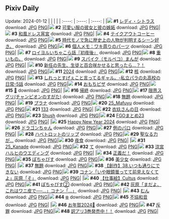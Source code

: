 ## Pixiv Daily
Update: 2024-01-12
|      |      |      |
| :----: | :----: | :----: |
|![](https://pixiv.microyu.workers.dev/c/240x480/img-master/img/2024/01/10/00/00/25/115037606_p0_master1200.jpg) **#1** [レディ・シトラス](https://www.pixiv.net/artworks/115037606) download: [JPG](https://pixiv.microyu.workers.dev/img-original/img/2024/01/10/00/00/25/115037606_p0.jpg) [PNG](https://pixiv.microyu.workers.dev/img-original/img/2024/01/10/00/00/25/115037606_p0.png)|![](https://pixiv.microyu.workers.dev/c/240x480/img-master/img/2024/01/10/12/00/35/115047716_p0_master1200.jpg) **#2** [可愛い服の彼女と彼の嫉妬](https://www.pixiv.net/artworks/115047716) download: [JPG](https://pixiv.microyu.workers.dev/img-original/img/2024/01/10/12/00/35/115047716_p0.jpg) [PNG](https://pixiv.microyu.workers.dev/img-original/img/2024/01/10/12/00/35/115047716_p0.png)|![](https://pixiv.microyu.workers.dev/c/240x480/img-master/img/2024/01/10/00/00/26/115037609_p0_master1200.jpg) **#3** [和風ドレス宵宮](https://www.pixiv.net/artworks/115037609) download: [JPG](https://pixiv.microyu.workers.dev/img-original/img/2024/01/10/00/00/26/115037609_p0.jpg) [PNG](https://pixiv.microyu.workers.dev/img-original/img/2024/01/10/00/00/26/115037609_p0.png)|
|![](https://pixiv.microyu.workers.dev/c/240x480/img-master/img/2024/01/10/20/30/04/115056816_p0_master1200.jpg) **#4** [テイクアウトコーヒー](https://www.pixiv.net/artworks/115056816) download: [JPG](https://pixiv.microyu.workers.dev/img-original/img/2024/01/10/20/30/04/115056816_p0.jpg) [PNG](https://pixiv.microyu.workers.dev/img-original/img/2024/01/10/20/30/04/115056816_p0.png)|![](https://pixiv.microyu.workers.dev/c/240x480/img-master/img/2024/01/10/08/34/29/115045205_p0_master1200.jpg) **#5** [時代モノで急に歴史上の人物が判明するシーン好き。](https://www.pixiv.net/artworks/115045205) download: [JPG](https://pixiv.microyu.workers.dev/img-original/img/2024/01/10/08/34/29/115045205_p0.jpg) [PNG](https://pixiv.microyu.workers.dev/img-original/img/2024/01/10/08/34/29/115045205_p0.png)|![](https://pixiv.microyu.workers.dev/c/240x480/img-master/img/2024/01/11/06/00/05/115069142_p0_master1200.jpg) **#6** [個人メモ：ワキ周りのパーツ](https://www.pixiv.net/artworks/115069142) download: [JPG](https://pixiv.microyu.workers.dev/img-original/img/2024/01/11/06/00/05/115069142_p0.jpg) [PNG](https://pixiv.microyu.workers.dev/img-original/img/2024/01/11/06/00/05/115069142_p0.png)|
|![](https://pixiv.microyu.workers.dev/c/240x480/img-master/img/2024/01/10/01/39/48/115040429_p0_master1200.jpg) **#7** [ロイヨルいちゃこら話『初夜後』](https://www.pixiv.net/artworks/115040429) download: [JPG](https://pixiv.microyu.workers.dev/img-original/img/2024/01/10/01/39/48/115040429_p0.jpg) [PNG](https://pixiv.microyu.workers.dev/img-original/img/2024/01/10/01/39/48/115040429_p0.png)|![](https://pixiv.microyu.workers.dev/c/240x480/img-master/img/2024/01/10/00/25/39/115038631_p0_master1200.jpg) **#8** [重いもの。](https://www.pixiv.net/artworks/115038631) download: [JPG](https://pixiv.microyu.workers.dev/img-original/img/2024/01/10/00/25/39/115038631_p0.jpg) [PNG](https://pixiv.microyu.workers.dev/img-original/img/2024/01/10/00/25/39/115038631_p0.png)|![](https://pixiv.microyu.workers.dev/c/240x480/img-master/img/2024/01/11/18/08/34/115079133_p0_master1200.jpg) **#9** [スパイク（モルペコ）まんが](https://www.pixiv.net/artworks/115079133) download: [JPG](https://pixiv.microyu.workers.dev/img-original/img/2024/01/11/18/08/34/115079133_p0.jpg) [PNG](https://pixiv.microyu.workers.dev/img-original/img/2024/01/11/18/08/34/115079133_p0.png)|
|![](https://pixiv.microyu.workers.dev/c/240x480/img-master/img/2024/01/11/18/15/38/115079290_p0_master1200.jpg) **#10** [新任の先生、生徒と百合咲かせると思ったら…？！](https://www.pixiv.net/artworks/115079290) download: [JPG](https://pixiv.microyu.workers.dev/img-original/img/2024/01/11/18/15/38/115079290_p0.jpg) [PNG](https://pixiv.microyu.workers.dev/img-original/img/2024/01/11/18/15/38/115079290_p0.png)|![](https://pixiv.microyu.workers.dev/c/240x480/img-master/img/2024/01/10/02/30/01/115041285_p0_master1200.jpg) **#11** [2024](https://www.pixiv.net/artworks/115041285) download: [JPG](https://pixiv.microyu.workers.dev/img-original/img/2024/01/10/02/30/01/115041285_p0.jpg) [PNG](https://pixiv.microyu.workers.dev/img-original/img/2024/01/10/02/30/01/115041285_p0.png)|![](https://pixiv.microyu.workers.dev/c/240x480/img-master/img/2024/01/11/00/01/43/115063635_p0_master1200.jpg) **#12** [核](https://www.pixiv.net/artworks/115063635) download: [JPG](https://pixiv.microyu.workers.dev/img-original/img/2024/01/11/00/01/43/115063635_p0.jpg) [PNG](https://pixiv.microyu.workers.dev/img-original/img/2024/01/11/00/01/43/115063635_p0.png)|
|![](https://pixiv.microyu.workers.dev/c/240x480/img-master/img/2024/01/11/00/00/05/115063390_p0_master1200.jpg) **#13** [しれっとすげぇこと言ってるギャル。-私立パラの丸高校の日常-5話](https://www.pixiv.net/artworks/115063390) download: [JPG](https://pixiv.microyu.workers.dev/img-original/img/2024/01/11/00/00/05/115063390_p0.jpg) [PNG](https://pixiv.microyu.workers.dev/img-original/img/2024/01/11/00/00/05/115063390_p0.png)|![](https://pixiv.microyu.workers.dev/c/240x480/img-master/img/2024/01/11/20/30/00/115082412_p0_master1200.jpg) **#14** [おもちピザ](https://www.pixiv.net/artworks/115082412) download: [JPG](https://pixiv.microyu.workers.dev/img-original/img/2024/01/11/20/30/00/115082412_p0.jpg) [PNG](https://pixiv.microyu.workers.dev/img-original/img/2024/01/11/20/30/00/115082412_p0.png)|![](https://pixiv.microyu.workers.dev/c/240x480/img-master/img/2024/01/10/00/04/36/115037962_p0_master1200.jpg) **#15** [🍎](https://www.pixiv.net/artworks/115037962) download: [JPG](https://pixiv.microyu.workers.dev/img-original/img/2024/01/10/00/04/36/115037962_p0.jpg) [PNG](https://pixiv.microyu.workers.dev/img-original/img/2024/01/10/00/04/36/115037962_p0.png)|
|![](https://pixiv.microyu.workers.dev/c/240x480/img-master/img/2024/01/11/17/09/30/115077910_p0_master1200.jpg) **#16** [帰終](https://www.pixiv.net/artworks/115077910) download: [JPG](https://pixiv.microyu.workers.dev/img-original/img/2024/01/11/17/09/30/115077910_p0.jpg) [PNG](https://pixiv.microyu.workers.dev/img-original/img/2024/01/11/17/09/30/115077910_p0.png)|![](https://pixiv.microyu.workers.dev/c/240x480/img-master/img/2024/01/10/17/27/07/115052485_p0_master1200.jpg) **#17** [限界スグリ(チャンピオンのすがた)](https://www.pixiv.net/artworks/115052485) download: [JPG](https://pixiv.microyu.workers.dev/img-original/img/2024/01/10/17/27/07/115052485_p0.jpg) [PNG](https://pixiv.microyu.workers.dev/img-original/img/2024/01/10/17/27/07/115052485_p0.png)|![](https://pixiv.microyu.workers.dev/c/240x480/img-master/img/2024/01/11/21/30/29/115084171_p0_master1200.jpg) **#18** [無題](https://www.pixiv.net/artworks/115084171) download: [JPG](https://pixiv.microyu.workers.dev/img-original/img/2024/01/11/21/30/29/115084171_p0.jpg) [PNG](https://pixiv.microyu.workers.dev/img-original/img/2024/01/11/21/30/29/115084171_p0.png)|
|![](https://pixiv.microyu.workers.dev/c/240x480/img-master/img/2024/01/11/00/03/25/115063738_p0_master1200.jpg) **#19** [プラナ](https://www.pixiv.net/artworks/115063738) download: [JPG](https://pixiv.microyu.workers.dev/img-original/img/2024/01/11/00/03/25/115063738_p0.jpg) [PNG](https://pixiv.microyu.workers.dev/img-original/img/2024/01/11/00/03/25/115063738_p0.png)|![](https://pixiv.microyu.workers.dev/c/240x480/img-master/img/2024/01/10/18/00/04/115053127_p0_master1200.jpg) **#20** [25_Mafuyu](https://www.pixiv.net/artworks/115053127) download: [JPG](https://pixiv.microyu.workers.dev/img-original/img/2024/01/10/18/00/04/115053127_p0.jpg) [PNG](https://pixiv.microyu.workers.dev/img-original/img/2024/01/10/18/00/04/115053127_p0.png)|![](https://pixiv.microyu.workers.dev/c/240x480/img-master/img/2024/01/10/13/19/56/115048823_p0_master1200.jpg) **#21** [133](https://www.pixiv.net/artworks/115048823) download: [JPG](https://pixiv.microyu.workers.dev/img-original/img/2024/01/10/13/19/56/115048823_p0.jpg) [PNG](https://pixiv.microyu.workers.dev/img-original/img/2024/01/10/13/19/56/115048823_p0.png)|
|![](https://pixiv.microyu.workers.dev/c/240x480/img-master/img/2024/01/10/00/15/15/115038323_p0_master1200.jpg) **#22** [衣玖さんの日](https://www.pixiv.net/artworks/115038323) download: [JPG](https://pixiv.microyu.workers.dev/img-original/img/2024/01/10/00/15/15/115038323_p0.jpg) [PNG](https://pixiv.microyu.workers.dev/img-original/img/2024/01/10/00/15/15/115038323_p0.png)|![](https://pixiv.microyu.workers.dev/c/240x480/img-master/img/2024/01/10/15/04/19/115050225_p0_master1200.jpg) **#23** [Shush](https://www.pixiv.net/artworks/115050225) download: [JPG](https://pixiv.microyu.workers.dev/img-original/img/2024/01/10/15/04/19/115050225_p0.jpg) [PNG](https://pixiv.microyu.workers.dev/img-original/img/2024/01/10/15/04/19/115050225_p0.png)|![](https://pixiv.microyu.workers.dev/c/240x480/img-master/img/2024/01/11/00/17/22/115064203_p0_master1200.jpg) **#24** [FGOまとめ23](https://www.pixiv.net/artworks/115064203) download: [JPG](https://pixiv.microyu.workers.dev/img-original/img/2024/01/11/00/17/22/115064203_p0.jpg) [PNG](https://pixiv.microyu.workers.dev/img-original/img/2024/01/11/00/17/22/115064203_p0.png)|
|![](https://pixiv.microyu.workers.dev/c/240x480/img-master/img/2024/01/10/17/37/48/115052711_p0_master1200.jpg) **#25** [Happy New Year 2024](https://www.pixiv.net/artworks/115052711) download: [JPG](https://pixiv.microyu.workers.dev/img-original/img/2024/01/10/17/37/48/115052711_p0.jpg) [PNG](https://pixiv.microyu.workers.dev/img-original/img/2024/01/10/17/37/48/115052711_p0.png)|![](https://pixiv.microyu.workers.dev/c/240x480/img-master/img/2024/01/11/00/00/00/115063373_p0_master1200.jpg) **#26** [ドラゴンちゃん](https://www.pixiv.net/artworks/115063373) download: [JPG](https://pixiv.microyu.workers.dev/img-original/img/2024/01/11/00/00/00/115063373_p0.jpg) [PNG](https://pixiv.microyu.workers.dev/img-original/img/2024/01/11/00/00/00/115063373_p0.png)|![](https://pixiv.microyu.workers.dev/c/240x480/img-master/img/2024/01/10/22/12/51/115060000_p0_master1200.jpg) **#27** [例のパロ](https://www.pixiv.net/artworks/115060000) download: [JPG](https://pixiv.microyu.workers.dev/img-original/img/2024/01/10/22/12/51/115060000_p0.jpg) [PNG](https://pixiv.microyu.workers.dev/img-original/img/2024/01/10/22/12/51/115060000_p0.png)|
|![](https://pixiv.microyu.workers.dev/c/240x480/img-master/img/2024/01/10/00/01/36/115037779_p0_master1200.jpg) **#28** [ハベトロットのリップ](https://www.pixiv.net/artworks/115037779) download: [JPG](https://pixiv.microyu.workers.dev/img-original/img/2024/01/10/00/01/36/115037779_p0.jpg) [PNG](https://pixiv.microyu.workers.dev/img-original/img/2024/01/10/00/01/36/115037779_p0.png)|![](https://pixiv.microyu.workers.dev/c/240x480/img-master/img/2024/01/11/00/30/00/115064542_p0_master1200.jpg) **#29** [聖なる力が…](https://www.pixiv.net/artworks/115064542) download: [JPG](https://pixiv.microyu.workers.dev/img-original/img/2024/01/11/00/30/00/115064542_p0.jpg) [PNG](https://pixiv.microyu.workers.dev/img-original/img/2024/01/11/00/30/00/115064542_p0.png)|![](https://pixiv.microyu.workers.dev/c/240x480/img-master/img/2024/01/11/00/00/38/115063509_p0_master1200.jpg) **#30** [夜食](https://www.pixiv.net/artworks/115063509) download: [JPG](https://pixiv.microyu.workers.dev/img-original/img/2024/01/11/00/00/38/115063509_p0.jpg) [PNG](https://pixiv.microyu.workers.dev/img-original/img/2024/01/11/00/00/38/115063509_p0.png)|
|![](https://pixiv.microyu.workers.dev/c/240x480/img-master/img/2024/01/11/18/00/05/115078845_p0_master1200.jpg) **#31** [25_Kanade](https://www.pixiv.net/artworks/115078845) download: [JPG](https://pixiv.microyu.workers.dev/img-original/img/2024/01/11/18/00/05/115078845_p0.jpg) [PNG](https://pixiv.microyu.workers.dev/img-original/img/2024/01/11/18/00/05/115078845_p0.png)|![](https://pixiv.microyu.workers.dev/c/240x480/img-master/img/2024/01/10/08/52/45/115045401_p0_master1200.jpg) **#32** [て](https://www.pixiv.net/artworks/115045401) download: [JPG](https://pixiv.microyu.workers.dev/img-original/img/2024/01/10/08/52/45/115045401_p0.jpg) [PNG](https://pixiv.microyu.workers.dev/img-original/img/2024/01/10/08/52/45/115045401_p0.png)|![](https://pixiv.microyu.workers.dev/c/240x480/img-master/img/2024/01/10/00/14/49/115038309_p0_master1200.jpg) **#33** [涼宮ハルヒのウエディング](https://www.pixiv.net/artworks/115038309) download: [JPG](https://pixiv.microyu.workers.dev/img-original/img/2024/01/10/00/14/49/115038309_p0.jpg) [PNG](https://pixiv.microyu.workers.dev/img-original/img/2024/01/10/00/14/49/115038309_p0.png)|
|![](https://pixiv.microyu.workers.dev/c/240x480/img-master/img/2024/01/10/17/32/20/115052612_p0_master1200.jpg) **#34** [正義だ！](https://www.pixiv.net/artworks/115052612) download: [JPG](https://pixiv.microyu.workers.dev/img-original/img/2024/01/10/17/32/20/115052612_p0.jpg) [PNG](https://pixiv.microyu.workers.dev/img-original/img/2024/01/10/17/32/20/115052612_p0.png)|![](https://pixiv.microyu.workers.dev/c/240x480/img-master/img/2024/01/10/12/12/29/115047892_p0_master1200.jpg) **#35** [ぽちゃぴす](https://www.pixiv.net/artworks/115047892) download: [JPG](https://pixiv.microyu.workers.dev/img-original/img/2024/01/10/12/12/29/115047892_p0.jpg) [PNG](https://pixiv.microyu.workers.dev/img-original/img/2024/01/10/12/12/29/115047892_p0.png)|![](https://pixiv.microyu.workers.dev/c/240x480/img-master/img/2024/01/11/12/27/41/115073801_p0_master1200.jpg) **#36** [美少女](https://www.pixiv.net/artworks/115073801) download: [JPG](https://pixiv.microyu.workers.dev/img-original/img/2024/01/11/12/27/41/115073801_p0.jpg) [PNG](https://pixiv.microyu.workers.dev/img-original/img/2024/01/11/12/27/41/115073801_p0.png)|
|![](https://pixiv.microyu.workers.dev/c/240x480/img-master/img/2024/01/10/17/49/26/115052920_p0_master1200.jpg) **#37** [無題](https://www.pixiv.net/artworks/115052920) download: [JPG](https://pixiv.microyu.workers.dev/img-original/img/2024/01/10/17/49/26/115052920_p0.jpg) [PNG](https://pixiv.microyu.workers.dev/img-original/img/2024/01/10/17/49/26/115052920_p0.png)|![](https://pixiv.microyu.workers.dev/c/240x480/img-master/img/2024/01/11/03/31/12/115063626_p0_master1200.jpg) **#38** [【創作】38.いつも通りにできない](https://www.pixiv.net/artworks/115063626) download: [JPG](https://pixiv.microyu.workers.dev/img-original/img/2024/01/11/03/31/12/115063626_p0.jpg) [PNG](https://pixiv.microyu.workers.dev/img-original/img/2024/01/11/03/31/12/115063626_p0.png)|![](https://pixiv.microyu.workers.dev/c/240x480/img-master/img/2024/01/11/11/57/14/115073265_p0_master1200.jpg) **#39** [コナン「いや眼鏡曇ってて前見えなくてよ」灰原「そ」](https://www.pixiv.net/artworks/115073265) download: [JPG](https://pixiv.microyu.workers.dev/img-original/img/2024/01/11/11/57/14/115073265_p0.jpg) [PNG](https://pixiv.microyu.workers.dev/img-original/img/2024/01/11/11/57/14/115073265_p0.png)|
|![](https://pixiv.microyu.workers.dev/c/240x480/img-master/img/2024/01/10/10/48/34/115046701_p0_master1200.jpg) **#40** [【仕事絵】Cultus](https://www.pixiv.net/artworks/115046701) download: [JPG](https://pixiv.microyu.workers.dev/img-original/img/2024/01/10/10/48/34/115046701_p0.jpg) [PNG](https://pixiv.microyu.workers.dev/img-original/img/2024/01/10/10/48/34/115046701_p0.png)|![](https://pixiv.microyu.workers.dev/c/240x480/img-master/img/2024/01/11/12/00/22/115073407_p0_master1200.jpg) **#41** [ぽちゃぴす②](https://www.pixiv.net/artworks/115073407) download: [JPG](https://pixiv.microyu.workers.dev/img-original/img/2024/01/11/12/00/22/115073407_p0.jpg) [PNG](https://pixiv.microyu.workers.dev/img-original/img/2024/01/11/12/00/22/115073407_p0.png)|![](https://pixiv.microyu.workers.dev/c/240x480/img-master/img/2024/01/10/16/57/03/115051885_p0_master1200.jpg) **#42** [灰原「まだよ、これはワニ皮で──…」コナン「…」](https://www.pixiv.net/artworks/115051885) download: [JPG](https://pixiv.microyu.workers.dev/img-original/img/2024/01/10/16/57/03/115051885_p0.jpg) [PNG](https://pixiv.microyu.workers.dev/img-original/img/2024/01/10/16/57/03/115051885_p0.png)|
|![](https://pixiv.microyu.workers.dev/c/240x480/img-master/img/2024/01/10/23/08/37/115061752_p0_master1200.jpg) **#43** [むん](https://www.pixiv.net/artworks/115061752) download: [JPG](https://pixiv.microyu.workers.dev/img-original/img/2024/01/10/23/08/37/115061752_p0.jpg) [PNG](https://pixiv.microyu.workers.dev/img-original/img/2024/01/10/23/08/37/115061752_p0.png)|![](https://pixiv.microyu.workers.dev/c/240x480/img-master/img/2024/01/11/00/03/45/115063755_p0_master1200.jpg) **#44** [❄️](https://www.pixiv.net/artworks/115063755) download: [JPG](https://pixiv.microyu.workers.dev/img-original/img/2024/01/11/00/03/45/115063755_p0.jpg) [PNG](https://pixiv.microyu.workers.dev/img-original/img/2024/01/11/00/03/45/115063755_p0.png)|![](https://pixiv.microyu.workers.dev/c/240x480/img-master/img/2024/01/11/18/29/08/115079523_p0_master1200.jpg) **#45** [不協和音](https://www.pixiv.net/artworks/115079523) download: [JPG](https://pixiv.microyu.workers.dev/img-original/img/2024/01/11/18/29/08/115079523_p0.jpg) [PNG](https://pixiv.microyu.workers.dev/img-original/img/2024/01/11/18/29/08/115079523_p0.png)|
|![](https://pixiv.microyu.workers.dev/c/240x480/img-master/img/2024/01/10/00/00/08/115037553_p0_master1200.jpg) **#46** [お年賀2024🌸](https://www.pixiv.net/artworks/115037553) download: [JPG](https://pixiv.microyu.workers.dev/img-original/img/2024/01/10/00/00/08/115037553_p0.jpg) [PNG](https://pixiv.microyu.workers.dev/img-original/img/2024/01/10/00/00/08/115037553_p0.png)|![](https://pixiv.microyu.workers.dev/c/240x480/img-master/img/2024/01/10/18/00/08/115053149_p0_master1200.jpg) **#47** [斥罪](https://www.pixiv.net/artworks/115053149) download: [JPG](https://pixiv.microyu.workers.dev/img-original/img/2024/01/10/18/00/08/115053149_p0.jpg) [PNG](https://pixiv.microyu.workers.dev/img-original/img/2024/01/10/18/00/08/115053149_p0.png)|![](https://pixiv.microyu.workers.dev/c/240x480/img-master/img/2024/01/10/04/17/32/115042487_p0_master1200.jpg) **#48** [訳アリ3巻発売中！！](https://www.pixiv.net/artworks/115042487) download: [JPG](https://pixiv.microyu.workers.dev/img-original/img/2024/01/10/04/17/32/115042487_p0.jpg) [PNG](https://pixiv.microyu.workers.dev/img-original/img/2024/01/10/04/17/32/115042487_p0.png)|
